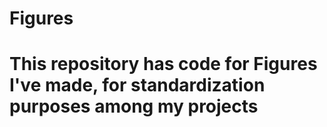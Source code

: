 # Figures
# This repository has code for Figures I've made, for standardization purposes among my projects
